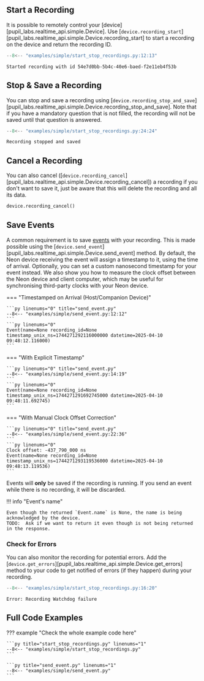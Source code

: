 ## Start a Recording

It is possible to remotely control your [device][pupil_labs.realtime_api.simple.Device].
Use [`device.recording_start`][pupil_labs.realtime_api.simple.Device.recording_start] to start a recording on the device
and return the recording ID.

```py linenums="0" title="start_stop_recordings.py"
--8<-- "examples/simple/start_stop_recordings.py:12:13"
```

```linenums="0"
Started recording with id 54e7d0bb-5b4c-40e6-baed-f2e11eb4f53b
```

## Stop & Save a Recording

You can stop and save a recording using [`device.recording_stop_and_save`][pupil_labs.realtime_api.simple.Device.recording_stop_and_save].
Note that if you have a mandatory question that is not filled, the recording will not be saved until that question is answered.

```py linenums="0" title="start_stop_recordings.py"
--8<-- "examples/simple/start_stop_recordings.py:24:24"
```

```linenums="0"
Recording stopped and saved
```

## Cancel a Recording

You can also cancel ([`device.recording_cancel`][pupil_labs.realtime_api.simple.Device.recording_cancel]) a recording if
you don't want to save it, just be aware that this will delete the recording and all its data.

```py linenums="0" title="start_stop_recordings.py"
device.recording_cancel()
```

## Save Events

A common requirement is to save [events](https://docs.pupil-labs.com/neon/data-collection/events/) with your recording.
This is made possible using the [`device.send_event`][pupil_labs.realtime_api.simple.Device.send_event]
method. By default, the Neon device receiving the event will assign a timestamp to it, using the time of arrival. Optionally,
you can set a custom nanosecond timestamp for your event instead. We also show you how to measure the clock offset between
the Neon device and client computer, which may be useful for synchronising third-party clocks with your Neon device.

=== "Timestamped on Arrival (Host/Companion Device)"

    ```py linenums="0" title="send_event.py"
    --8<-- "examples/simple/send_event.py:12:12"
    ```
    ```py linenums="0"
    Event(name=None recording_id=None timestamp_unix_ns=1744271292116000000 datetime=2025-04-10 09:48:12.116000)
    ```

=== "With Explicit Timestamp"

    ```py linenums="0" title="send_event.py"
    --8<-- "examples/simple/send_event.py:14:19"
    ```
    ```py linenums="0"
    Event(name=None recording_id=None timestamp_unix_ns=1744271291692745000 datetime=2025-04-10 09:48:11.692745)
    ```

=== "With Manual Clock Offset Correction"

    ```py linenums="0" title="send_event.py"
    --8<-- "examples/simple/send_event.py:22:36"
    ```
    ```py linenums="0"
    Clock offset: -437_790_000 ns
    Event(name=None recording_id=None timestamp_unix_ns=1744271293119536000 datetime=2025-04-10 09:48:13.119536)
    ```

Events will **only** be saved if the recording is running. If you send an event while there is no recording, it will be
discarded.

!!! info "Event's name"

    Even though the returned `Event.name` is None, the name is being acknowledged by the device.
    TODO:  Ask if we want to return it even though is not being returned in the response.

### Check for Errors

You can also monitor the recording for potential errors. Add the [`device.get_errors`][pupil_labs.realtime_api.simple.Device.get_errors]
method to your code to get notified of errors (if they happen) during your recording.

<!-- badge:product Neon -->
<!-- badge:companion +2.9.0 -->
<!-- badge:version +1.5.0 -->

```py linenums="0" title="start_stop_recordings.py"
--8<-- "examples/simple/start_stop_recordings.py:16:20"
```

```linenums="0"
Error: Recording Watchdog failure
```

## Full Code Examples

??? example "Check the whole example code here"

    ```py title="start_stop_recordings.py" linenums="1"
    --8<-- "examples/simple/start_stop_recordings.py"
    ```

    ```py title="send_event.py" linenums="1"
    --8<-- "examples/simple/send_event.py"
    ```
